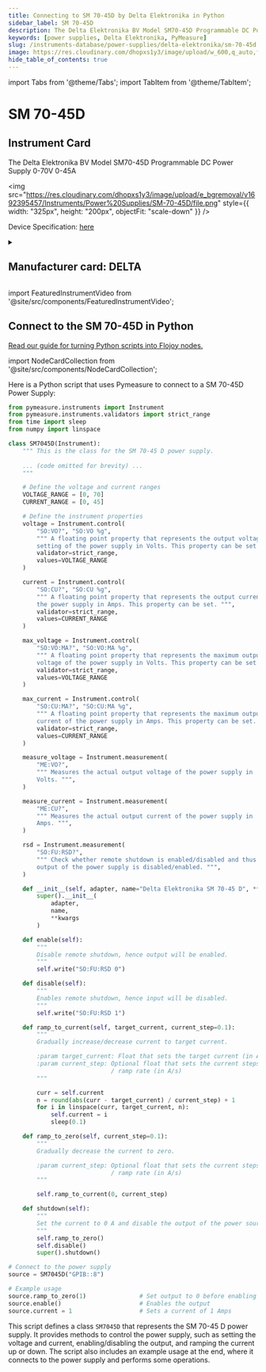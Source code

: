 ```yaml
---
title: Connecting to SM 70-45D by Delta Elektronika in Python
sidebar_label: SM 70-45D
description: The Delta Elektronika BV Model SM70-45D Programmable DC Power Supply 0-70V 0-45A
keywords: [power supplies, Delta Elektronika, PyMeasure]
slug: /instruments-database/power-supplies/delta-elektronika/sm-70-45d
image: https://res.cloudinary.com/dhopxs1y3/image/upload/w_600,q_auto,f_auto/e_bgremoval/v1692395457/Instruments/Power%20Supplies/SM-70-45D/file.jpg
hide_table_of_contents: true
---
```


import Tabs from '@theme/Tabs';
import TabItem from '@theme/TabItem';

# SM 70-45D

## Instrument Card

<div className="flex">

<div>

The Delta Elektronika BV Model SM70-45D Programmable DC Power Supply 0-70V 0-45A

</div>

<img src="https://res.cloudinary.com/dhopxs1y3/image/upload/e_bgremoval/v1692395457/Instruments/Power%20Supplies/SM-70-45D/file.png" style={{ width: "325px", height: "200px", objectFit: "scale-down" }} />

</div>

<div className="flex text-center">

<p>Device Specification: <a target="\_blank" href="/instruments-database/all-instruments/">here</a></p>

</div>

<details style={{ marginTop: "15px"}}>
<summary><h2>Manufacturer card: DELTA</h2></summary>

<img src="https://res.cloudinary.com/dhopxs1y3/image/upload/v1692806158/Instruments/Vendor%20Logos/Delta_Elektronika.png" style={{ width: "100%", height: "170px",objectFit: "scale-down" }} />

**Telonic Instruments** is one of the leading Suppliers of Kikusui, Rigol and Lab-Power power supplies and frequency converters.

<ul>
  <li>Headquarters: UK</li>
  <li>Yearly Revenue (millions, USD): nan</li>
  <li>Vendor Website: <a href="https://telonic.co.uk/jg/wp-content/uploads/2021/05/Delta-SM800-Product-Manual.pdf">here</a></li>
</ul>
</details>

import FeaturedInstrumentVideo from '@site/src/components/FeaturedInstrumentVideo';

<FeaturedInstrumentVideo category='POWER_SUPPLIES' manufacturer='DELTA'></FeaturedInstrumentVideo>


## Connect to the SM 70-45D in Python

[Read our guide for turning Python scripts into Flojoy nodes.](https://docs.flojoy.ai/contribution/blocks/custom-flojoy-block/)

import NodeCardCollection from '@site/src/components/NodeCardCollection';

<Tabs>

<TabItem value="Flojoy" label="Flojoy" className="flojoy-instrument-tabs">

<NodeCardCollection category='POWER_SUPPLIES' manufacturer='DELTA'></NodeCardCollection>

</TabItem>
<TabItem value="PyMeasure" label="PyMeasure">

Here is a Python script that uses Pymeasure to connect to a SM 70-45D Power Supply:

```python
from pymeasure.instruments import Instrument
from pymeasure.instruments.validators import strict_range
from time import sleep
from numpy import linspace

class SM7045D(Instrument):
    """ This is the class for the SM 70-45 D power supply.
    
    ... (code omitted for brevity) ...
    """

    # Define the voltage and current ranges
    VOLTAGE_RANGE = [0, 70]
    CURRENT_RANGE = [0, 45]

    # Define the instrument properties
    voltage = Instrument.control(
        "SO:VO?", "SO:VO %g",
        """ A floating point property that represents the output voltage
        setting of the power supply in Volts. This property can be set. """,
        validator=strict_range,
        values=VOLTAGE_RANGE
    )

    current = Instrument.control(
        "SO:CU?", "SO:CU %g",
        """ A floating point property that represents the output current of
        the power supply in Amps. This property can be set. """,
        validator=strict_range,
        values=CURRENT_RANGE
    )

    max_voltage = Instrument.control(
        "SO:VO:MA?", "SO:VO:MA %g",
        """ A floating point property that represents the maximum output
        voltage of the power supply in Volts. This property can be set. """,
        validator=strict_range,
        values=VOLTAGE_RANGE
    )

    max_current = Instrument.control(
        "SO:CU:MA?", "SO:CU:MA %g",
        """ A floating point property that represents the maximum output
        current of the power supply in Amps. This property can be set. """,
        validator=strict_range,
        values=CURRENT_RANGE
    )

    measure_voltage = Instrument.measurement(
        "ME:VO?",
        """ Measures the actual output voltage of the power supply in
        Volts. """,
    )

    measure_current = Instrument.measurement(
        "ME:CU?",
        """ Measures the actual output current of the power supply in
        Amps. """,
    )

    rsd = Instrument.measurement(
        "SO:FU:RSD?",
        """ Check whether remote shutdown is enabled/disabled and thus if the
        output of the power supply is disabled/enabled. """,
    )

    def __init__(self, adapter, name="Delta Elektronika SM 70-45 D", **kwargs):
        super().__init__(
            adapter,
            name,
            **kwargs
        )

    def enable(self):
        """
        Disable remote shutdown, hence output will be enabled.
        """
        self.write("SO:FU:RSD 0")

    def disable(self):
        """
        Enables remote shutdown, hence input will be disabled.
        """
        self.write("SO:FU:RSD 1")

    def ramp_to_current(self, target_current, current_step=0.1):
        """
        Gradually increase/decrease current to target current.

        :param target_current: Float that sets the target current (in A)
        :param current_step: Optional float that sets the current steps
                             / ramp rate (in A/s)
        """

        curr = self.current
        n = round(abs(curr - target_current) / current_step) + 1
        for i in linspace(curr, target_current, n):
            self.current = i
            sleep(0.1)

    def ramp_to_zero(self, current_step=0.1):
        """
        Gradually decrease the current to zero.

        :param current_step: Optional float that sets the current steps
                             / ramp rate (in A/s)
        """

        self.ramp_to_current(0, current_step)

    def shutdown(self):
        """
        Set the current to 0 A and disable the output of the power source.
        """
        self.ramp_to_zero()
        self.disable()
        super().shutdown()

# Connect to the power supply
source = SM7045D("GPIB::8")

# Example usage
source.ramp_to_zero(1)               # Set output to 0 before enabling
source.enable()                      # Enables the output
source.current = 1                   # Sets a current of 1 Amps
```

This script defines a class `SM7045D` that represents the SM 70-45 D power supply. It provides methods to control the power supply, such as setting the voltage and current, enabling/disabling the output, and ramping the current up or down. The script also includes an example usage at the end, where it connects to the power supply and performs some operations.

</TabItem>
</Tabs>